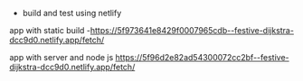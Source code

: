 - build and test using netlify 




app with static build
-https://5f973641e8429f0007965cdb--festive-dijkstra-dcc9d0.netlify.app/fetch/


app with server and node js
https://5f96d2e82ad54300072cc2bf--festive-dijkstra-dcc9d0.netlify.app/fetch/